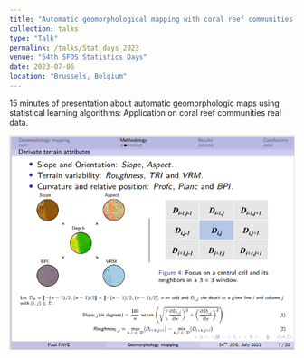 ```yaml
---
title: "Automatic geomorphological mapping with coral reef communities data using statistical algorithms [Details here]"
collection: talks
type: "Talk"
permalink: /talks/Stat_days_2023
venue: "54th SFDS Statistics Days"
date: 2023-07-06
location: "Brussels, Belgium"
---
```

15 minutes of presentation about automatic geomorphologic maps using statistical learning algorithms: Application on coral reef communities real data.

![JDS - 54](https://github.com/latsouckfaye/faye-paul.github.io/blob/master/images/JDS54.png?raw=true)
